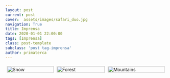 ```yaml
---
layout: post
current: post
cover:  assets/images/safari_duo.jpg
navigation: True
title: Imprensa
date: 2020-01-01 22:00:00
tags: [Imprensa]
class: post-template
subclass: 'post tag-imprensa'
author: primaterca
---
```

<style>
/* Three image containers (use 25% for four, and 50% for two, etc) */
.row {
  display: flex;
}

.column {
  flex: 33.33%;
  padding: 5px;
}
</style>

<div class="row">
  <div class="column">
    <img src="https://www.w3schools.com/howto/img_forest.jpg" alt="Snow" style="width:100%">
  </div>
  <div class="column">
    <img src="https://www.w3schools.com/howto/img_forest.jpg" alt="Forest" style="width:100%">
  </div>
  <div class="column">
    <img src="https://www.w3schools.com/howto/img_forest.jpg" alt="Mountains" style="width:100%">
  </div>
</div>
